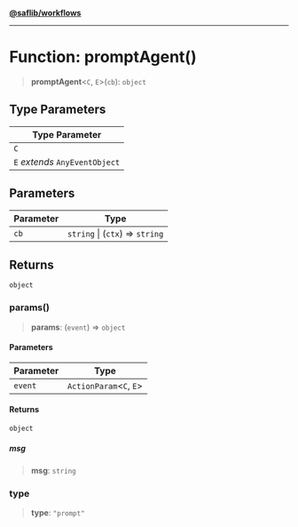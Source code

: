[**@saflib/workflows**](../index.md)

***

# Function: promptAgent()

> **promptAgent**\<`C`, `E`\>(`cb`): `object`

## Type Parameters

| Type Parameter |
| ------ |
| `C` |
| `E` *extends* `AnyEventObject` |

## Parameters

| Parameter | Type |
| ------ | ------ |
| `cb` | `string` \| (`ctx`) => `string` |

## Returns

`object`

### params()

> **params**: (`event`) => `object`

#### Parameters

| Parameter | Type |
| ------ | ------ |
| `event` | `ActionParam`\<`C`, `E`\> |

#### Returns

`object`

##### msg

> **msg**: `string`

### type

> **type**: `"prompt"`
